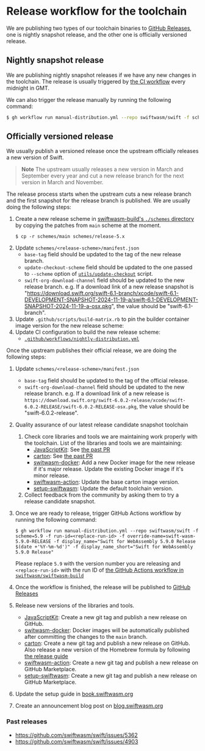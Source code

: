 # Release workflow for the toolchain

We are publishing two types of our toolchain binaries to [GitHub Releases](https://github.com/swiftwasm/swift/releases), one is nightly snapshot release, and the other one is officially versioned release.

## Nightly snapshot release

We are publishing nightly snapshot releases if we have any new changes in the toolchain. The release is usually triggered by [the CI workflow](https://github.com/swiftwasm/swift/blob/swiftwasm-distribution/.github/workflows/nightly-distribution.yml) every midnight in GMT.

We can also trigger the release manually by running the following command:

```bash
$ gh workflow run manual-distribution.yml --repo swiftwasm/swift -f scheme=main -f run-id=latest
```

## Officially versioned release

We usually publish a versioned release once the upstream officially releases a new version of Swift.

> **Note**
> The upstream usually releases a new version in March and September every year and cut a new release branch for the next version in March and November.

The release process starts when the upstream cuts a new release branch and the first snapshot for the release branch is published.
We are usually doing the following steps:

1. Create a new release scheme in [swiftwasm-build's `./schemes` directory](https://github.com/swiftwasm/swiftwasm-build/tree/main/schemes) by copying the patches from `main` scheme at the moment.
    ```console
    $ cp -r schemes/main schemes/release-5.x
    ```
2. Update `schemes/<release-scheme>/manifest.json`
    - `base-tag` field should be updated to the tag of the new release branch.
    - `update-checkout-scheme` field should be updated to the one passed to `--scheme` option of [`utils/update-checkout`](https://github.com/swiftlang/swift/blob/main/utils/update-checkout) script.
    - `swift-org-download-channel` field should be updated to the new release branch.
        e.g. If a download link of a new release snapshot is "https://download.swift.org/swift-6.1-branch/xcode/swift-6.1-DEVELOPMENT-SNAPSHOT-2024-11-19-a/swift-6.1-DEVELOPMENT-SNAPSHOT-2024-11-19-a-osx.pkg", the value should be "swift-6.1-branch".
3. Update `.github/scripts/build-matrix.rb` to pin the builder container image version for the new release scheme:
3. Update CI configuration to build the new release scheme:
    - [`.github/workflows/nightly-distribution.yml`](https://github.com/swiftwasm/swift/blob/0895044e2ba31ccd1aade8068088b1fd3137fffb/.github/workflows/nightly-distribution.yml#L8-L11)

Once the upstream publishes their official release, we are doing the following steps:

1. Update `schemes/<release-scheme>/manifest.json`
    - `base-tag` field should be updated to the tag of the official release.
    - `swift-org-download-channel` field should be updated to the new release branch.
        e.g. If a download link of a new release is `https://download.swift.org/swift-6.0.2-release/xcode/swift-6.0.2-RELEASE/swift-6.0.2-RELEASE-osx.pkg`, the value should be "swift-6.0.2-release".
2. Quality assurance of our latest release candidate snapshot toolchain
    1. Check core libraries and tools we are maintaining work properly with the toolchain. List of the libraries and tools we are maintaining:
        - [JavaScriptKit](https://github.com/swiftwasm/JavaScriptKit): See [the past PR](https://github.com/swiftwasm/JavaScriptKit/pull/227)
        - [carton](https://github.com/swiftwasm/carton): See [the past PR](https://github.com/swiftwasm/carton/pull/398)
        - [switwasm-docker](https://github.com/swiftwasm/swiftwasm-docker): Add a new Docker image for the new release if it's major release. Update the existing Docker image if it's minor release.
        - [swiftwasm-action](https://github.com/swiftwasm/swiftwasm-action): Update the base carton image version.
        - [setup-swiftwasm](https://github.com/swiftwasm/setup-swiftwasm): Update the default toolchain version.
    2. Collect feedback from the community by asking them to try a release candidate snapshot.
3. Once we are ready to release, trigger GitHub Actions workflow by running the following command:

    ```console
    $ gh workflow run manual-distribution.yml --repo swiftwasm/swift -f scheme=5.9 -f run-id=<replace-run-id> -f override-name=swift-wasm-5.9.0-RELEASE -f display_name="Swift for WebAssembly 5.9.0 Release $(date +'%Y-%m-%d')" -f display_name_short="Swift for WebAssembly 5.9.0 Release"
    ```

    Please replace `5.9` with the version number you are releasing and `<replace-run-id>` with the run ID of [the GitHub Actions workflow in `swiftwasm/swiftwasm-build`](https://github.com/swiftwasm/swiftwasm-build/actions/workflows/build-toolchain.yml)

3. Once the workflow is finished, the release will be published to [GitHub Releases](https://github.com/swiftwasm/swift/releases)
4. Release new versions of the libraries and tools.
    - [JavaScriptKit](https://github.com/swiftwasm/JavaScriptKit): Create a new git tag and publish a new release on GitHub.
    - [switwasm-docker](https://github.com/swiftwasm/swiftwasm-docker): Docker images will be automatically published after committing the changes to the `main` branch.
    - [carton](https://github.com/swiftwasm/carton): Create a new git tag and publish a new release on GitHub. Also release a new version of the Homebrew formula by following [the release guide](https://github.com/swiftwasm/homebrew-tap/blob/main/Docs/RELEASE_MANUAL.md)
    - [swiftwasm-action](https://github.com/swiftwasm/swiftwasm-action): Create a new git tag and publish a new release on GitHub Marketplace.
    - [setup-swiftwasm](https://github.com/swiftwasm/setup-swiftwasm): Create a new git tag and publish a new release on GitHub Marketplace.
5. Update the setup guide in [book.swiftwasm.org](https://github.com/swiftwasm/swiftwasm-book/blob/main/src/getting-started/setup.md)
6. Create an announcement blog post on [blog.swiftwasm.org](https://github.com/swiftwasm/blog.swiftwasm.org)


### Past releases

- https://github.com/swiftwasm/swift/issues/5362
- https://github.com/swiftwasm/swift/issues/4903
